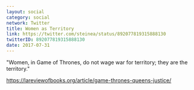 ```yaml
---
layout: social
category: social
network: Twitter
title: Women as Territory
link: https://twitter.com/steinea/status/892077819315888130
twitterID: 892077819315888130
date: 2017-07-31
---
```


"Women, in Game of Thrones, do not wage war for territory; they are the territory."

<https://lareviewofbooks.org/article/game-thrones-queens-justice/>
